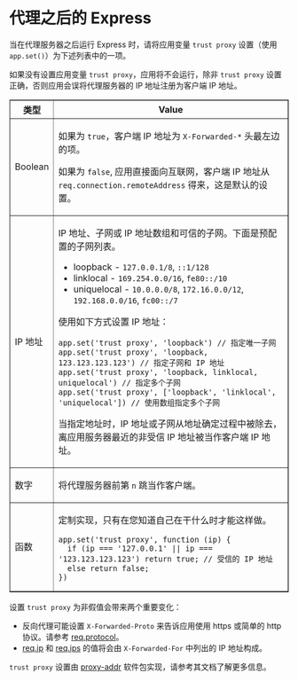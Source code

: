 # 代理之后的 Express

当在代理服务器之后运行 Express 时，请将应用变量 `trust proxy` 设置（使用 `app.set()`）为下述列表中的一项。

如果没有设置应用变量 `trust proxy`，应用将不会运行，除非 `trust proxy` 设置正确，否则应用会误将代理服务器的 IP 地址注册为客户端 IP 地址。

<table class="doctable" border="1">
<thead><tr><th>类型</th><th>Value</th></tr></thead>
<tbody>
<tr>
<td>Boolean</td>
<td>
<p>如果为 <code>true</code>，客户端 IP 地址为 <code>X-Forwarded-*</code> 头最左边的项。</p>
<p>如果为 <code>false</code>, 应用直接面向互联网，客户端 IP 地址从 <code>req.connection.remoteAddress</code> 得来，这是默认的设置。</p>
</td>
</tr>
<tr>
<td>IP 地址</td>
<td>
<p>IP 地址、子网或 IP 地址数组和可信的子网。下面是预配置的子网列表。</p>
<ul>
<li>loopback - <code>127.0.0.1/8</code>, <code>::1/128</code></li>
<li>linklocal - <code>169.254.0.0/16</code>, <code>fe80::/10</code></li>
<li>uniquelocal - <code>10.0.0.0/8</code>, <code>172.16.0.0/12</code>, <code>192.168.0.0/16</code>, <code>fc00::/7</code></li>
</ul>
<p>使用如下方式设置 IP 地址： </p>
<pre><code class="language-js">app.set('trust proxy', 'loopback') // 指定唯一子网
app.set('trust proxy', 'loopback, 123.123.123.123') // 指定子网和 IP 地址
app.set('trust proxy', 'loopback, linklocal, uniquelocal') // 指定多个子网
app.set('trust proxy', ['loopback', 'linklocal', 'uniquelocal']) // 使用数组指定多个子网</code></pre>
<p>当指定地址时，IP 地址或子网从地址确定过程中被除去，离应用服务器最近的非受信 IP 地址被当作客户端 IP 地址。</p>
</td>
</tr>
<tr>
<td>数字</td>
<td>
<p>将代理服务器前第 <code>n</code> 跳当作客户端。</p>
</td>
</tr>
<tr>
<td>函数</td>
<td>
<p>定制实现，只有在您知道自己在干什么时才能这样做。</p>
<pre><code class="language-js">app.set('trust proxy', function (ip) {
  if (ip === '127.0.0.1' || ip === '123.123.123.123') return true; // 受信的 IP 地址
  else return false;
})</code></pre>
</td>
</tr>
</tbody>
</table>

设置  `trust proxy` 为非假值会带来两个重要变化：

- 反向代理可能设置 `X-Forwarded-Proto` 来告诉应用使用 https 或简单的 http 协议。请参考 [req.protocol](http://expressjs.com/api.html#req.protocol)。
- [req.ip](http://expressjs.com/api.html#req.ip) 和 [req.ips](http://expressjs.com/api.html#req.ips) 的值将会由 `X-Forwarded-For` 中列出的 IP 地址构成。

`trust proxy` 设置由 [proxy-addr](https://www.npmjs.com/package/proxy-addr) 软件包实现，请参考其文档了解更多信息。